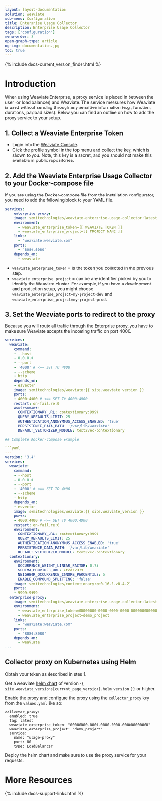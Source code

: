 ```yaml
---
layout: layout-documentation
solution: weaviate
sub-menu: Configuration
title: Enterprise Usage Collector
description: Enterprise Usage Collector
tags: ['configuration']
menu-order: 5
open-graph-type: article
og-img: documentation.jpg
toc: true
---
```


<!-- sets the current version tags -->
{% include docs-current_version_finder.html %}

# Introduction

When using Weaviate Enterprise, a proxy service is placed in between the user (or load balancer) and Weaviate. The service measures how Weaviate is used without sending through any sensitive information (e.g., function, durations, payload sizes). Below you can find an outline on how to add the proxy service to your setup.

## 1. Collect a Weaviate Enterprise Token

- Login into the [Weaviate Console](https://console.semi.technology).
- Click the profile symbol in the top menu and collect the key, which is shown to you. Note, this key is a secret, and you should not make this available in public repositories.

## 2. Add the Weaviate Enterprise Usage Collector to your Docker-compose file

If you are using the Docker-compose file from the installation configurator, you need to add the following block to your YAML file.

```yaml
services:
    enterprise-proxy: 
    image: semitechnologies/weaviate-enterprise-usage-collector:latest
    environment:
      - weaviate_enterprise_token=[[ WEAVIATE TOKEN ]]
      - weaviate_enterprise_project=[[ PROJECT NAME ]]
    links: 
      - "weaviate:weaviate.com"
    ports: 
      - "8080:8080"
    depends_on: 
      - weaviate
```

* `weaviate_enterprise_token` = is the token you collected in the previous step.
* `weaviate_enterprise_project` = can be any identifier picked by you to identify the Weaviate cluster. For example, if you have a development and production setup, you might choose `weaviate_enterprise_project=my-project-dev` and  `weaviate_enterprise_project=my-project-prod`.

## 3. Set the Weaviate ports to redirect to the proxy

Because you will route all traffic through the Enterprise proxy, you have to make sure Weaviate accepts the incoming traffic on port 4000.

```yaml
services:
  weaviate:
    command:
    - --host
    - 0.0.0.0
    - --port
    - '4000' # <== SET TO 4000
    - --scheme
    - http
    depends_on:
    - esvector
    image: semitechnologies/weaviate:{{ site.weaviate_version }}
    ports:
    - 4000:4000 # <== SET TO 4000:4000
    restart: on-failure:0
    environment:
      CONTEXTIONARY_URL: contextionary:9999
      QUERY_DEFAULTS_LIMIT: 25
      AUTHENTICATION_ANONYMOUS_ACCESS_ENABLED: 'true'
      PERSISTENCE_DATA_PATH: '/var/lib/weaviate'
      DEFAULT_VECTORIZER_MODULE: text2vec-contextionary

## Complete Docker-compose example

```yaml
---
version: '3.4'
services:
  weaviate:
    command:
    - --host
    - 0.0.0.0
    - --port
    - '4000' # <== SET TO 4000
    - --scheme
    - http
    depends_on:
    - esvector
    image: semitechnologies/weaviate:{{ site.weaviate_version }}
    ports:
    - 4000:4000 # <== SET TO 4000:4000
    restart: on-failure:0
    environment:
      CONTEXTIONARY_URL: contextionary:9999
      QUERY_DEFAULTS_LIMIT: 25
      AUTHENTICATION_ANONYMOUS_ACCESS_ENABLED: 'true'
      PERSISTENCE_DATA_PATH: '/var/lib/weaviate'
      DEFAULT_VECTORIZER_MODULE: text2vec-contextionary
  contextionary:
    environment:
      OCCURRENCE_WEIGHT_LINEAR_FACTOR: 0.75
      SCHEMA_PROVIDER_URL: etcd:2379
      NEIGHBOR_OCCURRENCE_IGNORE_PERCENTILE: 5
      ENABLE_COMPOUND_SPLITTING: 'false'
    image: semitechnologies/contextionary:en0.16.0-v0.4.21
    ports:
    - 9999:9999
  enterprise-proxy: 
    image: semitechnologies/weaviate-enterprise-usage-collector:latest
    environment:
      - weaviate_enterprise_token=00000000-0000-0000-0000-000000000000
      - weaviate_enterprise_project=demo_project
    links: 
      - "weaviate:weaviate.com"
    ports: 
      - "8080:8080"
    depends_on: 
      - weaviate
...
```

## Collector proxy on Kubernetes using Helm

Obtain your token as described in step 1.

Get a weaviate [helm chart](https://github.com/semi-technologies/weaviate-helm/releases) of version `{{ site.weaviate_versions[current_page_version].helm_version }}` or higher. 

Enable the proxy and configure the proxy using the `collector_proxy` key from the `values.yaml` like so:
```
collector_proxy:
  enabled: true
  tag: latest
  weaviate_enterprise_token: "00000000-0000-0000-0000-000000000000"
  weaviate_enterprise_project: "demo_project"
  service:
    name: "usage-proxy"
    port: 80
    type: LoadBalancer
```

Deploy the helm chart and make sure to use the proxy service for your requests. 



# More Resources

{% include docs-support-links.html %}